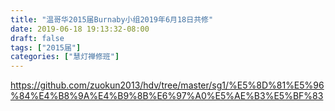 ```yaml
---
title: "温哥华2015届Burnaby小组2019年6月18日共修"
date: 2019-06-18 19:13:32-08:00
draft: false
tags: ["2015届"]
categories: ["慧灯禅修班"]
---
```

https://github.com/zuokun2013/hdv/tree/master/sg1/%E5%8D%81%E5%96%84%E4%B8%9A%E4%B9%8B%E6%97%A0%E5%AE%B3%E5%BF%83
